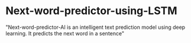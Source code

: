 # Next-word-predictor-using-LSTM
"Next-word-predictor-AI is an intelligent text prediction model using deep learning. It predicts the next word in a sentence"
